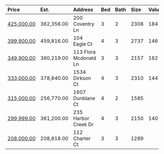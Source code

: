 | Price                                                                                     | Est.       | Address               | Bed | Bath | Size | Value | Days | Lot  | Year | HOA | Open      |
| :---------------------------------------------------------------------------------------- | :--------- | :-------------------- | :-- | :--- | :--- | :---- | :--- | :--- | :--- | :-- | :-------- |
| [425,000.00](https://www.movoto.com/home/200-coventry-ln-cary-nc-27511-413_2337631)       | 362,356.00 | 200 Coventry Ln       | 3   | 2    | 2308 | 184   | 8    | 0.27 | 1986 | 90  |           |
| [399,900.00](https://www.movoto.com/home/104-eagle-ct-cary-nc-27511-413_2338570)          | 459,816.00 | 104 Eagle Ct          | 4   | 3    | 2737 | 146   | 4    | 0.38 | 1978 | 30  |           |
| [349,900.00](https://www.movoto.com/home/113-flora-mcdonald-ln-cary-nc-27511-413_2335997) | 360,219.00 | 113 Flora Mcdonald Ln | 3   | 3    | 2157 | 162   | 18   | 0.30 | 1978 | 28  |           |
| [333,000.00](https://www.movoto.com/home/1534-dirkson-ct-cary-nc-27511-413_2336513)       | 378,840.00 | 1534 Dirkson Ct       | 4   | 3    | 2310 | 144   | 13   | 0.33 | 1978 | 0   | Open 8/26 |
| [315,000.00](https://www.movoto.com/home/1607-dunblane-ct-cary-nc-27511-413_2337121)      | 256,770.00 | 1607 Dunblane Ct      | 4   | 2    | 1585 |       |      |      |      |     |           |
| [299,999.00](https://www.movoto.com/home/235-harbor-creek-dr-cary-nc-27511-413_2336595)   | 361,200.00 | 235 Harbor Creek Dr   | 4   | 3    | 2150 | 140   | 13   | 3049 | 2000 | 239 |           |
| [208,000.00](https://www.movoto.com/home/112-charter-ct-cary-nc-27511-413_2333526)        | 208,818.00 | 112 Charter Ct        | 3   | 3    | 1289 |       |      |      |      |     | Open 8/29 |